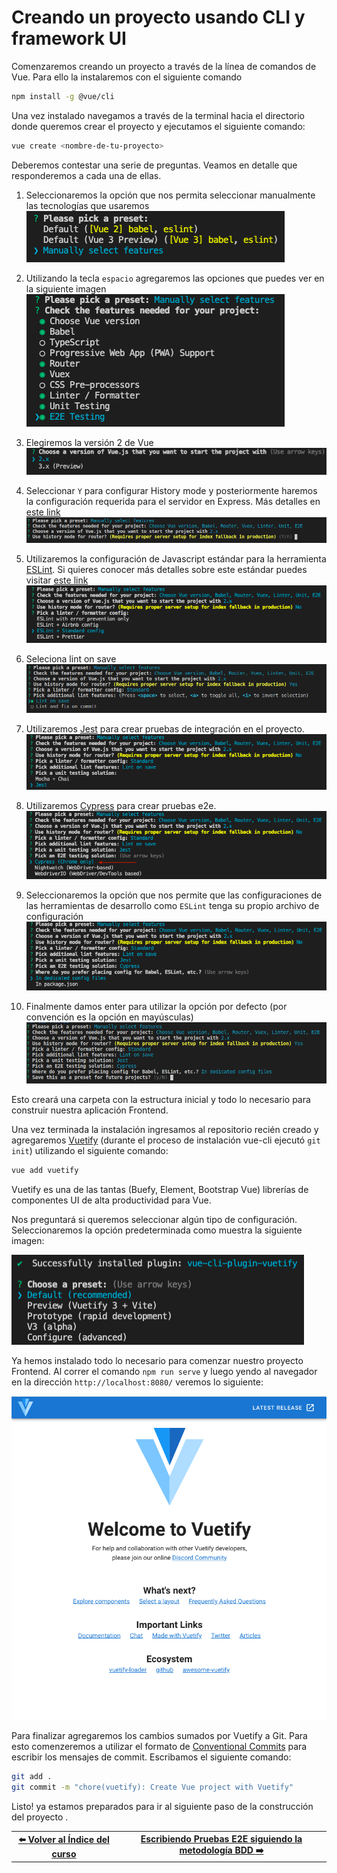 # Creando un proyecto usando CLI y framework UI

Comenzaremos creando un proyecto a través de la línea de comandos de Vue. Para ello la instalaremos con el siguiente comando

```bash
npm install -g @vue/cli
```

Una vez instalado navegamos a través de la terminal hacia el directorio donde queremos crear el proyecto y ejecutamos el siguiente comando:

```bash
vue create <nombre-de-tu-proyecto>
```

Deberemos contestar una serie de preguntas. Veamos en detalle que responderemos a cada una de ellas.

1) Seleccionaremos la opción que nos permita seleccionar manualmente las tecnologías que usaremos
![Imagen de paso 1 de instalación](images/01-vue-cli-install-01.png?raw=true)

2) Utilizando la tecla `espacio` agregaremos las opciones que puedes ver en la siguiente imagen
![Imagen de paso 2 de instalación](images/01-vue-cli-install-02.png?raw=true)

3) Elegiremos la versión 2 de Vue
![Imagen de paso 3 de instalación](images/01-vue-cli-install-03.png?raw=true)

4) Seleccionar `Y` para configurar History mode y posteriormente haremos la configuración requerida para el servidor en Express. Más detalles en [este link](https://router.vuejs.org/guide/essentials/history-mode.html#html5-history-mode)
![Imagen de paso 4 de instalación](images/01-vue-cli-install-04.png?raw=true)

5) Utilizaremos la configuración de Javascript estándar para la herramienta [ESLint](https://eslint.org/). Si quieres conocer más detalles sobre este estándar puedes visitar [este link](https://standardjs.com/)  
![Imagen de paso 5 de instalación](images/01-vue-cli-install-05.png?raw=true)

6) Seleciona lint on save ![Lint on save](images/01-vue-cli-install-05-b.png?raw=true)

7) Utilizaremos [Jest](https://jestjs.io/) para crear pruebas de integración en el proyecto.
![Imagen de paso 6 de instalación](images/01-vue-cli-install-06.png?raw=true)

8) Utilizaremos [Cypress](https://www.cypress.io/) para crear pruebas e2e.
![Imagen de paso 7 de instalación](images/01-vue-cli-install-07.png?raw=true)

9) Seleccionaremos la opción que nos permite que las configuraciones de las herramientas de desarrollo como `ESLint` tenga su propio archivo de configuración
![Imagen de paso 8 de instalación](images/01-vue-cli-install-08.png?raw=true)

10) Finalmente damos enter para utilizar la opción por defecto (por convención es la opción en mayúsculas)
![Imagen de paso 9 de instalación](images/01-vue-cli-install-09.png?raw=true)

Esto creará una carpeta con la estructura inicial y todo lo necesario para construir nuestra aplicación Frontend.

Una vez terminada la instalación ingresamos al repositorio recién creado y agregaremos [Vuetify](https://vuetifyjs.com/) (durante el proceso de instalación  vue-cli ejecutó `git init`) utilizando el siguiente comando:

```bash
vue add vuetify
```

Vuetify es una de las tantas (Buefy, Element, Bootstrap Vue) librerías de componentes UI de alta productividad para Vue.

Nos preguntará si queremos seleccionar algún tipo de configuración. Seleccionaremos la opción predeterminada como muestra la siguiente imagen:

![Imagen de paso 10 de instalación](images/01-vue-cli-install-10.png?raw=true)

Ya hemos instalado todo lo necesario para comenzar nuestro proyecto Frontend.
Al correr el comando `npm run serve` y luego yendo al navegador en la dirección `http://localhost:8080/` veremos lo siguiente:


![Imagen resultado final de instalaciones](images/01-vue-cli-install-11.png?raw=true)

Para finalizar agregaremos los cambios  sumados por Vuetify a Git. Para esto comenzeremos a utilizar el formato de [Conventional Commits](https://github.com/conventional-changelog/commitlint/tree/master/%40commitlint/config-conventional) para escribir los mensajes de commit. Escribamos el siguiente comando:

```bash
git add .
git commit -m "chore(vuetify): Create Vue project with Vuetify"
```
Listo! ya estamos preparados para ir al siguiente paso de la construcción del proyecto .


<table>
  <tr>
    <th colspan="2">
      <a href="docs/01-vue-cli-install.md">
        <span>⬅️ </span> Volver al Índice del curso
      </a>
    </th>
    <th colspan="2">
      <a href="docs/02-bdd-with-cypress.md"> Escribiendo Pruebas E2E siguiendo la metodología BDD
        <span>➡️ </span>
      </a>
    </th>
  </tr>
</table>
